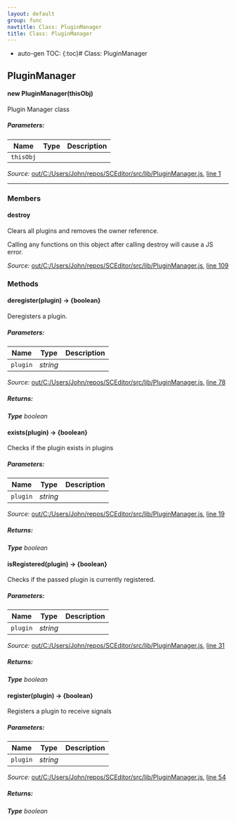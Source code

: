 ```yaml
---
layout: default
group: func
navtitle: Class: PluginManager
title: Class: PluginManager
---
```

* auto-gen TOC:
{:toc}# Class: PluginManager

## PluginManager

#### new PluginManager(thisObj)

Plugin Manager class

##### Parameters:

|Name|Type|Description|
|----|----|-----------|
|`thisObj`|||

*Source:*
[out/C:/Users/John/repos/SCEditor/src/lib/PluginManager.js](out/C:/Users/John/repos/SCEditor/src/lib/PluginManager.js), [line 1](out/C:/Users/John/repos/SCEditor/src/lib/PluginManager.js#L1)

---------------

### Members

#### destroy

Clears all plugins and removes the owner reference.

Calling any functions on this object after calling
destroy will cause a JS error.

*Source:*
[out/C:/Users/John/repos/SCEditor/src/lib/PluginManager.js](out/C:/Users/John/repos/SCEditor/src/lib/PluginManager.js), [line 109](out/C:/Users/John/repos/SCEditor/src/lib/PluginManager.js#L109)

### Methods

#### deregister(plugin) &rarr; {boolean}

Deregisters a plugin.

##### Parameters:

|Name|Type|Description|
|----|----|-----------|
|`plugin`|*string*||

*Source:*
[out/C:/Users/John/repos/SCEditor/src/lib/PluginManager.js](out/C:/Users/John/repos/SCEditor/src/lib/PluginManager.js), [line 78](out/C:/Users/John/repos/SCEditor/src/lib/PluginManager.js#L78)

##### Returns:

_**Type**_
    *boolean*

#### exists(plugin) &rarr; {boolean}

Checks if the plugin exists in plugins

##### Parameters:

|Name|Type|Description|
|----|----|-----------|
|`plugin`|*string*||

*Source:*
[out/C:/Users/John/repos/SCEditor/src/lib/PluginManager.js](out/C:/Users/John/repos/SCEditor/src/lib/PluginManager.js), [line 19](out/C:/Users/John/repos/SCEditor/src/lib/PluginManager.js#L19)

##### Returns:

_**Type**_
    *boolean*

#### isRegistered(plugin) &rarr; {boolean}

Checks if the passed plugin is currently registered.

##### Parameters:

|Name|Type|Description|
|----|----|-----------|
|`plugin`|*string*||

*Source:*
[out/C:/Users/John/repos/SCEditor/src/lib/PluginManager.js](out/C:/Users/John/repos/SCEditor/src/lib/PluginManager.js), [line 31](out/C:/Users/John/repos/SCEditor/src/lib/PluginManager.js#L31)

##### Returns:

_**Type**_
    *boolean*

#### register(plugin) &rarr; {boolean}

Registers a plugin to receive signals

##### Parameters:

|Name|Type|Description|
|----|----|-----------|
|`plugin`|*string*||

*Source:*
[out/C:/Users/John/repos/SCEditor/src/lib/PluginManager.js](out/C:/Users/John/repos/SCEditor/src/lib/PluginManager.js), [line 54](out/C:/Users/John/repos/SCEditor/src/lib/PluginManager.js#L54)

##### Returns:

_**Type**_
    *boolean*